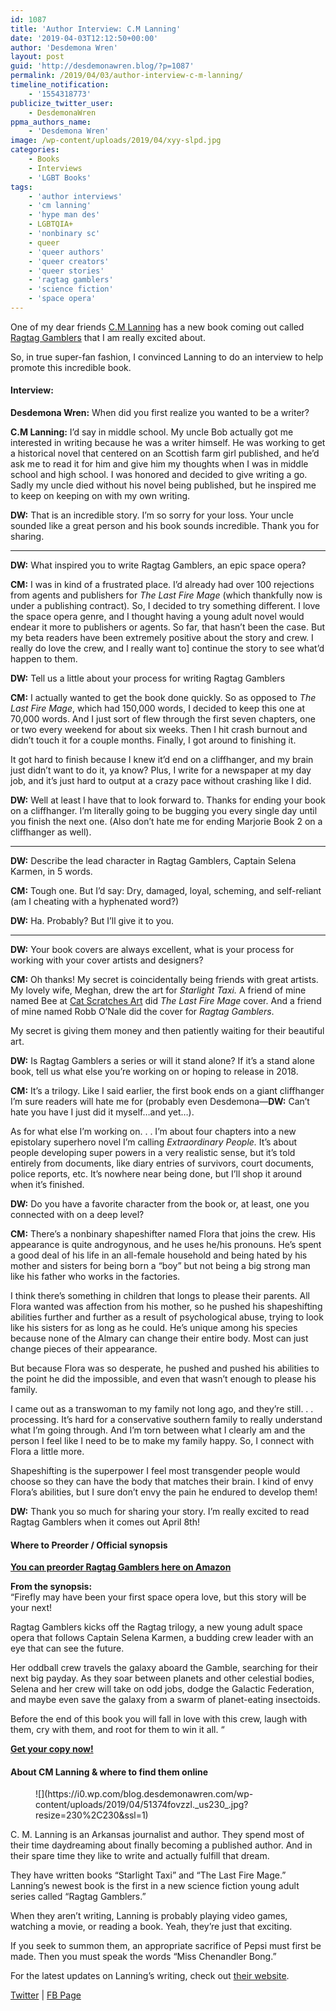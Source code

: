 ```yaml
---
id: 1087
title: 'Author Interview: C.M Lanning'
date: '2019-04-03T12:12:50+00:00'
author: 'Desdemona Wren'
layout: post
guid: 'http://desdemonawren.blog/?p=1087'
permalink: /2019/04/03/author-interview-c-m-lanning/
timeline_notification:
    - '1554318773'
publicize_twitter_user:
    - DesdemonaWren
ppma_authors_name:
    - 'Desdemona Wren'
image: /wp-content/uploads/2019/04/xyy-slpd.jpg
categories:
    - Books
    - Interviews
    - 'LGBT Books'
tags:
    - 'author interviews'
    - 'cm lanning'
    - 'hype man des'
    - LGBTQIA+
    - 'nonbinary sc'
    - queer
    - 'queer authors'
    - 'queer creators'
    - 'queer stories'
    - 'ragtag gamblers'
    - 'science fiction'
    - 'space opera'
---
```


One of my dear friends [C.M Lanning](https://www.amazon.com/C.-M.-Lanning/e/B00AI6ZWPO/ref=dp_byline_cont_ebooks_1) has a new book coming out called [Ragtag Gamblers](https://www.amazon.com/dp/B07Q1CZRD7) that I am really excited about.

So, in true super-fan fashion, I convinced Lanning to do an interview to help promote this incredible book.

#### **Interview:**

**Desdemona Wren:** When did you first realize you wanted to be a writer?

**C.M Lanning:** I’d say in middle school. My uncle Bob actually got me interested in writing because he was a writer himself. He was working to get a historical novel that centered on an Scottish farm girl published, and he’d ask me to read it for him and give him my thoughts when I was in middle school and high school. I was honored and decided to give writing a go. Sadly my uncle died without his novel being published, but he inspired me to keep on keeping on with my own writing.

**DW:** That is an incredible story. I’m so sorry for your loss. Your uncle sounded like a great person and his book sounds incredible. Thank you for sharing.

- - - - - -

**DW:** What inspired you to write Ragtag Gamblers, an epic space opera?

**CM:** I was in kind of a frustrated place. I’d already had over 100 rejections from agents and publishers for *The Last Fire Mage* (which thankfully now is under a publishing contract)*.* So, I decided to try something different. I love the space opera genre, and I thought having a young adult novel would endear it more to publishers or agents. So far, that hasn’t been the case. But my beta readers have been extremely positive about the story and crew. I really do love the crew, and I really want to\] continue the story to see what’d happen to them.  
  
**DW:** Tell us a little about your process for writing Ragtag Gamblers

**CM:** I actually wanted to get the book done quickly. So as opposed to *The Last Fire Mage*, which had 150,000 words, I decided to keep this one at 70,000 words. And I just sort of flew through the first seven chapters, one or two every weekend for about six weeks. Then I hit crash burnout and didn’t touch it for a couple months. Finally, I got around to finishing it.  
  
It got hard to finish because I knew it’d end on a cliffhanger, and my brain just didn’t want to do it, ya know? Plus, I write for a newspaper at my day job, and it’s just hard to output at a crazy pace without crashing like I did.   
  
**DW:** Well at least I have that to look forward to. Thanks for ending your book on a cliffhanger. I’m literally going to be bugging you every single day until you finish the next one. (Also don’t hate me for ending Marjorie Book 2 on a cliffhanger as well).

- - - - - -

**DW:** Describe the lead character in Ragtag Gamblers, Captain Selena Karmen, in 5 words.

**CM:** Tough one. But I’d say: Dry, damaged, loyal, scheming, and self-reliant (am I cheating with a hyphenated word?)   
  
**DW:** Ha. Probably? But I’ll give it to you.

- - - - - -

**DW:** Your book covers are always excellent, what is your process for working with your cover artists and designers?

**CM:** Oh thanks! My secret is coincidentally being friends with great artists. My lovely wife, Meghan, drew the art for *Starlight Taxi.* A friend of mine named Bee at [Cat Scratches Art](https://www.facebook.com/catscratchesart/) did *The Last Fire Mage* cover. And a friend of mine named Robb O’Nale did the cover for *Ragtag Gamblers*.   
  
My secret is giving them money and then patiently waiting for their beautiful art.   
  
**DW:** Is Ragtag Gamblers a series or will it stand alone? If it’s a stand alone book, tell us what else you’re working on or hoping to release in 2018.  
  
**CM:** It’s a trilogy. Like I said earlier, the first book ends on a giant cliffhanger I’m sure readers will hate me for (probably even Desdemona—**DW:** Can’t hate you have I just did it myself…and yet…).   
  
As for what else I’m working on. . . I’m about four chapters into a new epistolary superhero novel I’m calling *Extraordinary People.* It’s about people developing super powers in a very realistic sense, but it’s told entirely from documents, like diary entries of survivors, court documents, police reports, etc. It’s nowhere near being done, but I’ll shop it around when it’s finished.   
  
**DW:** Do you have a favorite character from the book or, at least, one you connected with on a deep level?  
  
**CM:** There’s a nonbinary shapeshifter named Flora that joins the crew. His appearance is quite androgynous, and he uses he/his pronouns. He’s spent a good deal of his life in an all-female household and being hated by his mother and sisters for being born a “boy” but not being a big strong man like his father who works in the factories.   
  
I think there’s something in children that longs to please their parents. All Flora wanted was affection from his mother, so he pushed his shapeshifting abilities further and further as a result of psychological abuse, trying to look like his sisters for as long as he could. He’s unique among his species because none of the Almary can change their entire body. Most can just change pieces of their appearance.   
  
But because Flora was so desperate, he pushed and pushed his abilities to the point he did the impossible, and even that wasn’t enough to please his family.   
  
I came out as a transwoman to my family not long ago, and they’re still. . . processing. It’s hard for a conservative southern family to really understand what I’m going through. And I’m torn between what I clearly am and the person I feel like I need to be to make my family happy. So, I connect with Flora a little more.   
  
Shapeshifting is the superpower I feel most transgender people would choose so they can have the body that matches their brain. I kind of envy Flora’s abilities, but I sure don’t envy the pain he endured to develop them!   
  
**DW:** Thank you so much for sharing your story. I’m really excited to read Ragtag Gamblers when it comes out April 8th!

#### Where to Preorder / Official synopsis

**[You can preorder Ragtag Gamblers here on Amazon](https://www.amazon.com/dp/B07Q1CZRD7)**

**From the synopsis:**   
“Firefly may have been your first space opera love, but this story will be your next!

Ragtag Gamblers kicks off the Ragtag trilogy, a new young adult space opera that follows Captain Selena Karmen, a budding crew leader with an eye that can see the future.

Her oddball crew travels the galaxy aboard the Gamble, searching for their next big payday. As they soar between planets and other celestial bodies, Selena and her crew will take on odd jobs, dodge the Galactic Federation, and maybe even save the galaxy from a swarm of planet-eating insectoids.

Before the end of this book you will fall in love with this crew, laugh with them, cry with them, and root for them to win it all. “

**[Get your copy now!](https://www.amazon.com/dp/B07Q1CZRD7)**

#### About CM Lanning &amp; where to find them online

<div class="wp-block-image"><figure class="alignright is-resized">![](https://i0.wp.com/blog.desdemonawren.com/wp-content/uploads/2019/04/51374fovzzl._us230_.jpg?resize=230%2C230&ssl=1)</figure></div> C. M. Lanning is an Arkansas journalist and author. They spend most of their time daydreaming about finally becoming a published author. And in their spare time they like to write and actually fulfill that dream.   
  
They have written books “Starlight Taxi” and “The Last Fire Mage.” Lanning’s newest book is the first in a new science fiction young adult series called “Ragtag Gamblers.”   
  
When they aren’t writing, Lanning is probably playing video games, watching a movie, or reading a book. Yeah, they’re just that exciting.   
  
If you seek to summon them, an appropriate sacrifice of Pepsi must first be made. Then you must speak the words “Miss Chenandler Bong.”  
  
For the latest updates on Lanning’s writing, check out [their website](http://www.cmlanning.com).

[Twitter](https://twitter.com/critical_court) | [FB Page](https://www.facebook.com/C.M.Lanning)